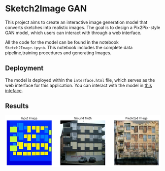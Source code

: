 # Sketch2Image GAN
This project aims to create an interactive image generation model that converts sketches into realistic images.
The goal is to design a Pix2Pix-style GAN model, which users can interact with through a web interface.

All the code for the model can be found in the notebook `Sketch2Image.ipynb`.
This notebook includes the complete data pipeline,training procedures and generating Images.

## Deployment
The model is deployed within the `interface.html` file, which serves as the web interface for this application.
You can interact with the model in [this inteface](https://github.com/Seddik-Turki/Sketch2Image).

## Results
![Gnerated Image](images/output.png)
